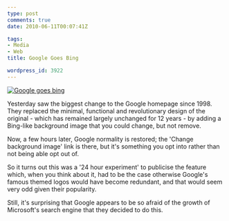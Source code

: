 ```yaml
---
type: post
comments: true
date: 2010-06-11T00:07:41Z

tags:
- Media
- Web
title: Google Goes Bing

wordpress_id: 3922
---
```


[![Google goes bing](http://local.wordpress/wp-content/uploads/2010/06/goog.jpg)](http://local.wordpress/wp-content/uploads/2010/06/goog.jpg)

Yesterday saw the biggest change to the Google homepage since 1998. They replaced the minimal, functional and revolutionary design of the original - which has remained largely unchanged for 12 years - by adding a Bing-like background image that you could change, but not remove.

Now, a few hours later, Google normality is restored; the 'Change background image' link is there, but it's something you opt into rather than not being able opt out of.

So it turns out this was a '24 hour experiment' to publicise the feature which, when you think about it, had to be the case otherwise Google's famous themed logos would have become redundant, and that would seem very odd given their popularity.

Still, it's surprising that Google appears to be so afraid of the growth of Microsoft's search engine that they decided to do this.
﻿

